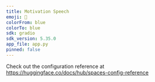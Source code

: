 ```yaml
---
title: Motivation Speech
emoji: 🐠
colorFrom: blue
colorTo: blue
sdk: gradio
sdk_version: 5.35.0
app_file: app.py
pinned: false
---
```


Check out the configuration reference at https://huggingface.co/docs/hub/spaces-config-reference
